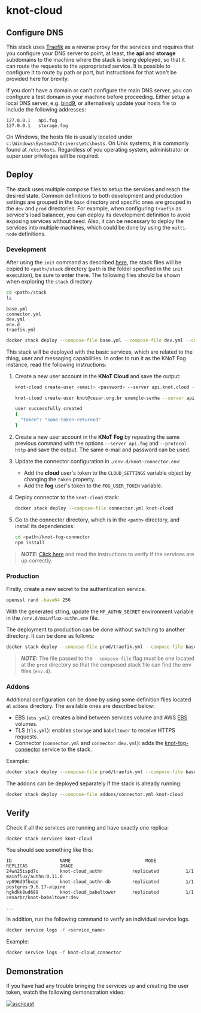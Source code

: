 # knot-cloud

## Configure DNS

This stack uses [Traefik](https://traefik.io) as a reverse proxy for the services and requires that you configure your DNS server to point, at least, the **api** and **storage** subdomains to the machine where the stack is being deployed, so that it can route the requests to the appropriated service. It is possible to configure it to route by path or port, but instructions for that won't be provided here for brevity.

If you don't have a domain or can't configure the main DNS server, you can configure a test domain in your machine before proceeding. Either setup a local DNS server, e.g. [bind9](https://wiki.debian.org/Bind9), or alternatively update your hosts file to include the following addresses:

```
127.0.0.1   api.fog
127.0.0.1   storage.fog
```

On Windows, the hosts file is usually located under `c:\Windows\System32\Drivers\etc\hosts`. On Unix systems, it is commonly found at `/etc/hosts`. Regardless of you operating system, administrator or super user privileges will be required.

## Deploy

The stack uses multiple compose files to setup the services and reach the desired state. Common definitions to both development and production settings are grouped in the `base` directory and specific ones are grouped in the `dev` and `prod` directories. For example, when configuring `traefik` as service's load balancer, you can deploy its development definition to avoid exposing services without need. Also, it can be necessary to deploy the services into multiple machines, which could be done by using the `multi-node` definitions.

### Development

After using the `init` command as described [here](../../README.md#Development), the stack files will be copied to `<path>/stack` directory (`path` is the folder specified in the `init` execution), be sure to enter there. The following files should be shown when exploring the `stack` directory

```bash
cd <path>/stack
ls
```

```text
base.yml
connector.yml
dev.yml
env.d
traefik.yml
```

```bash
docker stack deploy --compose-file base.yml --compose-file dev.yml --compose-file traefik.yml knot-cloud
```

This stack will be deployed with the basic services, which are related to the thing, user and messaging capabilities. In order to run it as the KNoT Fog instance, read the following instructions:

1. Create a new user account in the **KNoT Cloud** and save the output:

   ```bash
   knot-cloud create-user <email> <password> --server api.knot.cloud --protocol https
   ```

   ```bash
   knot-cloud create-user knot@cesar.org.br exemplo-senha --server api.knot.cloud --protocol https

   user successfully created
   {
     "token": "some-token-returned"
   }
   ```

1. Create a new user account in the **KNoT Fog** by repeating the same previous command with the options `--server api.fog` and `--protocol http` and save the output. The same e-mail and password can be used.

1. Update the connector configuration in .`/env.d/knot-connector.env`:

   - Add the **cloud** user's token to the `CLOUD_SETTINGS` variable object by changing the `token` property.
   - Add the **fog** user's token to the `FOG_USER_TOKEN` variable.

1. Deploy connector to the `knot-cloud` stack:

   ```bash
   docker stack deploy --compose-file connector.yml knot-cloud
   ```

1. Go to the connector directory, which is in the `<path>` directory, and install its dependencies:

   ```bash
   cd <path>/knot-fog-connector
   npm install
   ```

> **_NOTE:_** [Click here](#verify) and read the instructions to verify if the services are up correctly.

### Production

Firstly, create a new secret to the authentication service.

```bash
openssl rand -base64 256
```

With the generated string, update the `MF_AUTHN_SECRET` environment variable in the `/env.d/mainflux-authn.env` file.

The deployment to production can be done without switching to another directory. It can be done as follows:

```bash
docker stack deploy --compose-file prod/traefik.yml --compose-file base/base.yml knot-cloud
```

> **_NOTE:_** The file passed to the `--compose-file` flag must be one located at the `prod` directory so that the composed stack file can find the env files (`env.d`).

### Addons

Additional configuration can be done by using some definition files located at `addons` directory. The available ones are described below:

- EBS (`ebs.yml`): creates a bind between services volume and AWS [EBS](https://aws.amazon.com/pt/ebs/) volumes.
- TLS (`tls.yml`): enables `storage` and `babeltower` to receive HTTPS requests.
- Connector (`connector.yml` and `connector.dev.yml`): adds the [knot-fog-connector](https://github.com/CESARBR/knot-fog-connector) service to the stack.

Example:

```bash
docker stack deploy --compose-file prod/traefik.yml --compose-file base/base.yml --compose-file addons/connector.yml knot-cloud
```

The addons can be deployed separately if the stack is already running:

```bash
docker stack deploy --compose-file addons/connector.yml knot-cloud
```

## Verify

Check if all the services are running and have exactly one replica:

```bash
docker stack services knot-cloud
```

You should see something like this:

```text
ID                  NAME                            MODE                REPLICAS            IMAGE
24wn25ispd7c        knot-cloud_authn           replicated          1/1                 mainflux/authn:0.11.0
vp096d9fbxqe        knot-cloud_authn-db        replicated          1/1                 postgres:9.6.17-alpine
hgkdkk8ud689        knot-cloud_babeltower      replicated          1/1                 cesarbr/knot-babeltower:dev

...
```

In addition, run the following command to verify an individual service logs.

```bash
docker service logs -f <service_name>
```

Example:

```bash
docker service logs -f knot-cloud_connector
```

## Demonstration

If you have had any trouble bringing the services up and creating the user token, watch the following demonstration video:

[![asciicast](https://asciinema.org/a/rRFW94ntKJ9J36IRRWKk0Bcs5.svg)](https://asciinema.org/a/rRFW94ntKJ9J36IRRWKk0Bcs5)
